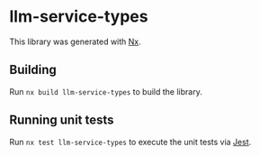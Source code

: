 # llm-service-types

This library was generated with [Nx](https://nx.dev).

## Building

Run `nx build llm-service-types` to build the library.

## Running unit tests

Run `nx test llm-service-types` to execute the unit tests via [Jest](https://jestjs.io).
